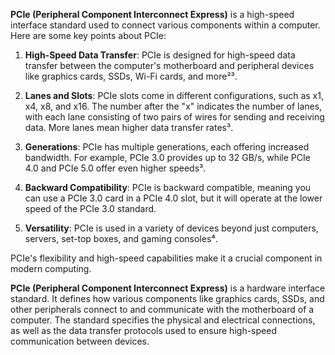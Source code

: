**PCIe (Peripheral Component Interconnect Express)** is a high-speed interface standard used to connect various components within a computer. Here are some key points about PCIe:

1. **High-Speed Data Transfer**: PCIe is designed for high-speed data transfer between the computer's motherboard and peripheral devices like graphics cards, SSDs, Wi-Fi cards, and more²³.

2. **Lanes and Slots**: PCIe slots come in different configurations, such as x1, x4, x8, and x16. The number after the "x" indicates the number of lanes, with each lane consisting of two pairs of wires for sending and receiving data. More lanes mean higher data transfer rates³.

3. **Generations**: PCIe has multiple generations, each offering increased bandwidth. For example, PCIe 3.0 provides up to 32 GB/s, while PCIe 4.0 and PCIe 5.0 offer even higher speeds³.

4. **Backward Compatibility**: PCIe is backward compatible, meaning you can use a PCIe 3.0 card in a PCIe 4.0 slot, but it will operate at the lower speed of the PCIe 3.0 standard.

5. **Versatility**: PCIe is used in a variety of devices beyond just computers,  servers, set-top boxes, and gaming consoles⁴.

PCIe's flexibility and high-speed capabilities make it a crucial component in modern computing.

**PCIe (Peripheral Component Interconnect Express)** is a hardware interface standard. It defines how various components like graphics cards, SSDs, and other peripherals connect to and communicate with the motherboard of a computer. The standard specifies the physical and electrical connections, as well as the data transfer protocols used to ensure high-speed communication between devices.
